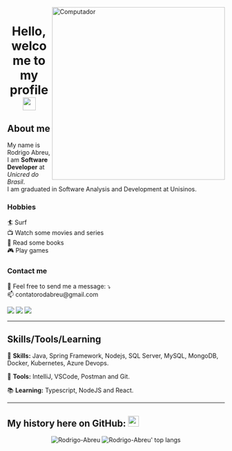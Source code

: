 <img src="https://raw.githubusercontent.com/MicaelliMedeiros/micaellimedeiros/master/image/computer-illustration.png" min-width="400px" max-width="400px" width="400px" align="right" alt="Computador">

<h1 align="center"> Hello, welcome to my profile <img src="https://media.giphy.com/media/hvRJCLFzcasrR4ia7z/giphy.gif" width="30px"></h1>

## About me

<p align="left">
  My name is Rodrigo Abreu, I am <strong>Software Developer</strong> at <i>Unicred do Brasil</i>.<br>
  I am graduated in Software Analysis and Development at Unisinos.
</p>

### Hobbies

<p align="left">
  <a> 🏄 Surf</a><br>
  <a> 📺 Watch some movies and series </a><br>
  <a> 📖 Read some books</a><br>
  <a> 🎮 Play games</a>
</p>

### Contact me

<p align="left">
  💌 Feel free to send me a message: ⤵️<br>
  📫 contatorodabreu@gmail.com
</p>

<p align="left">
  <a href="https://instagram.com/rodabreu" target="_blank" alt="Instagram">
  <img src="https://img.shields.io/badge/-Instagram-DF0174?style=for-the-badge&logo=instagram&logoColor=white&link=https://www.instagram.com/rodabreu/"/></a>
  
  <a href="https://www.linkedin.com/in/rodabreu/" target="_blank" alt="Linkedin">
  <img src="https://img.shields.io/badge/-Linkedin-0e76a8?style=for-the-badge&logo=Linkedin&logoColor=white&link=https://www.linkedin.com/in/rodabreu/" /></a>

  <a href="https://twitter.com/rod_abreu" target="_blank" alt="Twitter">
  <img src="https://img.shields.io/badge/-Twitter-3b5998?style=for-the-badge&logo=twitter&logoColor=white&link=https://twitter.com/rod_abreu/"/></a>
</p>

---

## Skills/Tools/Learning

<p align="left">
  🦄 <strong>Skills:</strong> Java, Spring Framework, Nodejs,  SQL Server, MySQL, MongoDB, Docker, Kubernetes, Azure Devops.
</p>

<p align="left">
  🔧 <strong>Tools:</strong> IntelliJ, VSCode, Postman and Git.
</p>

<p align="left">
📚 <strong>Learning:</strong> Typescript, NodeJS and React.
</p>

<hr />

## My history here on GitHub: <img src='https://user-images.githubusercontent.com/5713670/87202985-820dcb80-c2b6-11ea-9f56-7ec461c497c3.gif' width='25"'> </h3>

<p align="center">
  <img src="https://github-readme-stats.vercel.app/api?username=rodrigodabreu&show_icons=true&theme=dracula" alt="Rodrigo-Abreu" />
  <img src="https://github-readme-stats.vercel.app/api/top-langs/?username=rodrigodabreu&layout=compact&show_icons=true&theme=dracula" alt="Rodrigo-Abreu' top langs" />
</p>
